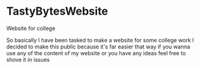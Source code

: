 # TastyBytesWebsite
Website for college

So basically I have been tasked to make a website for some college work I decided to make this public because it's far easier that way if you wanna use any of the content of my website or you have any ideas feel free to shove it in issues

